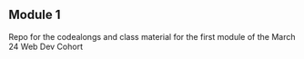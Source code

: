 ## Module 1

Repo for the codealongs and class material for the first module of the March 24 Web Dev Cohort
